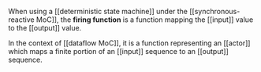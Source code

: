 When using a [[deterministic state machine]] under the [[synchronous-reactive MoC]], the **firing function** is a function mapping the [[input]] value to the [[output]] value.

In the context of [[dataflow MoC]], it is a function representing an [[actor]] which maps a finite portion of an [[input]] sequence to an [[output]] sequence.